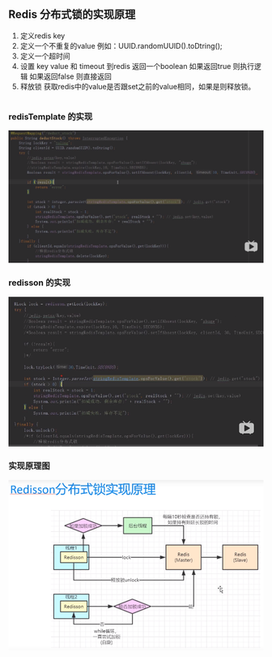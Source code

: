 ## Redis 分布式锁的实现原理
1. 定义redis key
2. 定义一个不重复的value 例如：UUID.randomUUID().toDtring();
3. 定义一个超时间
4. 设置 key value 和 timeout 到redis 返回一个boolean
   如果返回true 则执行逻辑
   如果返回false 则直接返回
5. 释放锁
   获取redis中的value是否跟set之前的value相同，如果是则释放锁。
``` 

``` 
### redisTemplate 的实现
![](https://github.com/wangjianxiongwjx/JAVA/blob/master/img/redis%20%E9%94%81%E7%9A%84%E5%AE%9E%E7%8E%B0.jpg)


### redisson 的实现
![](https://github.com/wangjianxiongwjx/JAVA/blob/master/img/redisson%20%E7%9A%84%E5%AE%9E%E7%8E%B0.jpg)


### 实现原理图
![](https://github.com/wangjianxiongwjx/JAVA/blob/master/img/redisson.jpg)

